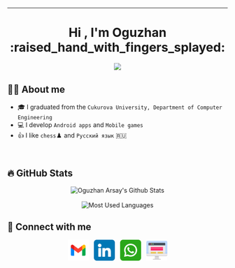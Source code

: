 ___

<h1 align="center">Hi , I'm Oguzhan :raised_hand_with_fingers_splayed:</h1>
<p align="center">
  <a href="http://oguzhanarsay.com.tr/"><img src="https://readme-typing-svg.herokuapp.com?font=Hobo+Sans&duration=4000&pause=100&lines=Software+Developer;Android+apps+and+Mobile+games;&center=true&width=500&height=50&color=ff006b&weight=200&size=22"></a>
</p>

## :raising_hand_man:  About me

- :mortar_board: I graduated from the `Cukurova University, Department of Computer Engineering`
- :computer: I develop `Android apps` and `Mobile games`
- :thumbsup: I like `chess`:chess_pawn: and `Русский язык` :ru:

<br>
 
## 🔥 GitHub Stats

<p align="center">
	<img alt="Oguzhan Arsay's Github Stats" src="https://github-readme-stats.vercel.app/api?username=oarsay&buefy=radical" height="192px"/>
	<br><br>
	<img alt="Most Used Languages" src="https://github-readme-stats.vercel.app/api/top-langs/?username=oarsay&theme=buefy&layout=compact" height="192px"/>
</p>

## :speech_balloon: Connect with me

<p align="center">
  <a href="mailto:oguzhan.arsay@gmail.com" target=”_blank”><img src="https://github.com/oarsay/oarsay/blob/main/images/gmail.png" width="48px"></a> &nbsp
  <a href="https://www.linkedin.com/in/oarsay/" target=”_blank”><img src="https://github.com/oarsay/oarsay/blob/main/images/linkedin.png" width="48px"></a> &nbsp
  <a href="https://wa.me/905327118280" target="_blank"><img src="https://github.com/oarsay/oarsay/blob/main/images/whatsapp.png" width="48px"></a> &nbsp
  <a href="http://oguzhanarsay.com.tr/" target="_blank"><img src="https://github.com/oarsay/oarsay/blob/main/images/website.png" width="48px"></a>
</p>
